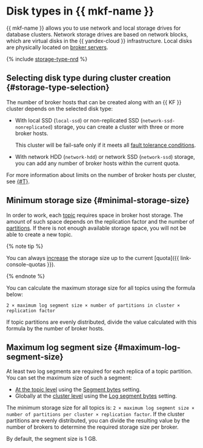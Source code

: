# Disk types in {{ mkf-name }}


{{ mkf-name }} allows you to use network and local storage drives for database clusters. Network storage drives are based on network blocks, which are virtual disks in the {{ yandex-cloud }} infrastructure. Local disks are physically located on [broker servers](brokers.md).

{% include [storage-type-nrd](../../_includes/mdb/mkf/storage-type.md) %}


## Selecting disk type during cluster creation {#storage-type-selection}

The number of broker hosts that can be created along with an {{ KF }} cluster depends on the selected disk type:

* With local SSD (`local-ssd`) or non-replicated SSD (`network-ssd-nonreplicated`) storage, you can create a cluster with three or more broker hosts.

   This cluster will be fail-safe only if it meets all [fault tolerance conditions](index.md#fault-tolerance).

* With network HDD (`network-hdd`) or network SSD (`network-ssd`) storage, you can add any number of broker hosts within the current quota.

For more information about limits on the number of broker hosts per cluster, see [{#T}](./limits.md).



## Minimum storage size {#minimal-storage-size}

In order to work, each [topic](topics.md#topics) requires space in broker host storage. The amount of such space depends on the replication factor and the number of [partitions](topics.md#partitions). If there is not enough available storage space, you will not be able to create a new topic.

{% note tip %}

You can always [increase](../operations/cluster-update.md#change-disk-size) the storage size up to the current [quota]({{ link-console-quotas }}).

{% endnote %}

You can calculate the maximum storage size for all topics using the formula below:

`2 × maximum log segment size × number of partitions in cluster × replication factor`

If topic partitions are evenly distributed, divide the value calculated with this formula by the number of broker hosts.

## Maximum log segment size {#maximum-log-segment-size}

At least two log segments are required for each replica of a topic partition. You can set the maximum size of such a segment:
* [At the topic level](../operations/cluster-topics.md#update-topic) using the [Segment bytes](settings-list.md#settings-topic-segment-bytes) setting.
* Globally at the [cluster level](../operations/cluster-update.md#change-kafka-settings) using the [Log segment bytes](settings-list.md#settings-log-segment-bytes) setting.

The minimum storage size for all topics is: `2 × maximum log segment size × number of partitions per cluster × replication factor`. If the cluster partitions are evenly distributed, you can divide the resulting value by the number of brokers to determine the required storage size per broker.

By default, the segment size is 1 GB.
